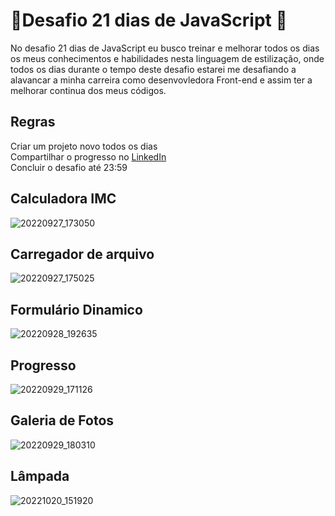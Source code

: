 # :rocket:Desafio 21 dias de JavaScript :rocket:

No desafio 21 dias de JavaScript eu busco treinar e melhorar todos os dias os meus conhecimentos e habilidades nesta linguagem de estilização, onde todos os dias durante o tempo deste desafio estarei me desafiando a alavancar a minha carreira como desenvovledora Front-end e assim ter a melhorar continua dos meus códigos.

## Regras
Criar um projeto novo todos os dias <br>
Compartilhar o progresso no [LinkedIn](https://www.linkedin.com/in/camilamaraschin/) <br>
Concluir o desafio até 23:59 <br>

 ## Calculadora IMC <br>
![20220927_173050](https://user-images.githubusercontent.com/105385268/192630338-a428c883-acf4-4b1b-b4b7-9a350af6fa49.gif) <br>
## Carregador de arquivo
![20220927_175025](https://user-images.githubusercontent.com/105385268/192632856-2708cea1-ef2f-4e57-8e5a-3e96e9549542.gif)<br>
## Formulário Dinamico
![20220928_192635](https://user-images.githubusercontent.com/105385268/192900025-39e8b6e3-1899-4629-a8c0-bf73d3065672.gif)<br>
## Progresso
![20220929_171126](https://user-images.githubusercontent.com/105385268/193141672-c34f9e61-f54f-48ba-a893-970a24b0a464.gif)
## Galeria de Fotos
![20220929_180310](https://user-images.githubusercontent.com/105385268/193141767-7185872c-582a-4e65-8e60-b515da80b8e4.gif)
## Lâmpada
![20221020_151920](https://user-images.githubusercontent.com/105385268/197029302-2078838b-cc90-487f-9198-c874f8968cb2.gif)

